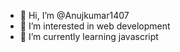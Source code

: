 - 👋 Hi, I’m @Anujkumar1407
- 👀 I’m interested in web development 
- 🌱 I’m currently learning javascript

<!---
Anujkumar1407/Anujkumar1407 is a ✨ special ✨ repository because its `README.md` (this file) appears on your GitHub profile.
You can click the Preview link to take a look at your changes.
--->
